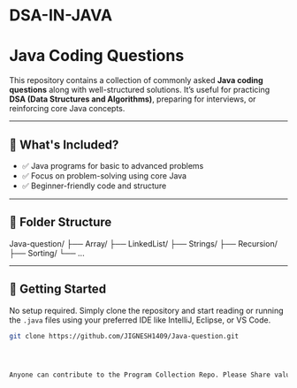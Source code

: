 # DSA-IN-JAVA
# Java Coding Questions

This repository contains a collection of commonly asked **Java coding questions** along with well-structured solutions. It’s useful for practicing **DSA (Data Structures and Algorithms)**, preparing for interviews, or reinforcing core Java concepts.

---

## 📌 What's Included?

- ✅ Java programs for basic to advanced problems
- ✅ Focus on problem-solving using core Java
- ✅ Beginner-friendly code and structure

---

## 📂 Folder Structure

Java-question/
├── Array/
├── LinkedList/
├── Strings/
├── Recursion/
├── Sorting/
└── ...


---

## 🚀 Getting Started

No setup required. Simply clone the repository and start reading or running the `.java` files using your preferred IDE like IntelliJ, Eclipse, or VS Code.

```bash
git clone https://github.com/JIGNESH1409/Java-question.git




Anyone can contribute to the Program Collection Repo. Please Share valuable Codes which can help others 💖 Don't forget to spread love and if you like give me a ⭐️



